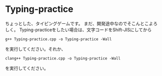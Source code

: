 # Typing-practice
ちょっとした、タイピングゲームです。
まだ、開発途中なのでそこんとこよろしく。
Typing-practiceをしたい場合は、文字コードをShift-JISにしてから
```
g++ Typing-practice.cpp -o Typing-practice -Wall
```
を実行してください。それか、
```
clang++ Typing-practice.cpp -o Typing-practice -Wall
```
を実行してください。
